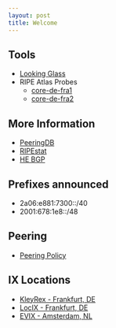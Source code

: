 ```yaml
---
layout: post
title: Welcome
---
```


## Tools
- [Looking Glass](https://lg.as213151.net)
- RIPE Atlas Probes
  - [core-de-fra1](https://atlas.ripe.net/probes/1000597/)
  - [core-de-fra2](https://atlas.ripe.net/probes/1000612/)

## More Information
- [PeeringDB](https://as213151.peeringdb.com/)
- [RIPEstat](https://stat.ripe.net/AS213151)
- [HE BGP](https://bgp.he.net/AS213151/)

## Prefixes announced
- 2a06:e881:7300::/40
- 2001:678:1e8::/48

## Peering
- [Peering Policy](/policy/)

## IX Locations
- [KleyRex - Frankfurt, DE](https://www.peeringdb.com/ix/123)
- [LocIX - Frankfurt, DE](https://www.peeringdb.com/ix/2084)
- [EVIX - Amsterdam, NL](https://www.peeringdb.com/ix/2274)

